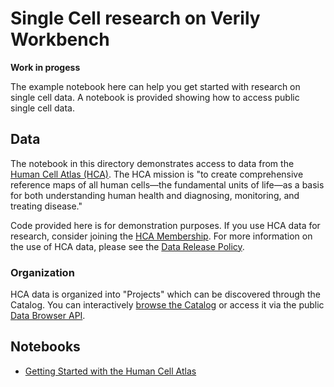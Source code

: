 # Single Cell research on Verily Workbench

**Work in progess**

The example notebook here can help you get started with research on single cell data.
A notebook is provided showing how to access public single cell data.

## Data

The notebook in this directory demonstrates access to data from the [Human Cell Atlas (HCA)](https://www.humancellatlas.org/). The HCA mission is "to create comprehensive reference maps of all human cells—the fundamental units of life—as a basis for both understanding human health and diagnosing, monitoring, and treating disease."

Code provided here is for demonstration purposes. If you use HCA data for research, consider joining the [HCA Membership](https://www.humancellatlas.org/register/). For more information on the use of HCA data, please see the [Data Release Policy](https://www.humancellatlas.org/data-release-policy/).

### Organization

HCA data is organized into "Projects" which can be discovered through the Catalog. You can interactively [browse the Catalog](https://data.humancellatlas.org/explore/projects) or access it via the public [Data Browser API](https://data.humancellatlas.org/apis/api-documentation/data-browser-api).

## Notebooks

- [Getting Started with the Human Cell Atlas](getting-started-with-hca.ipynb)